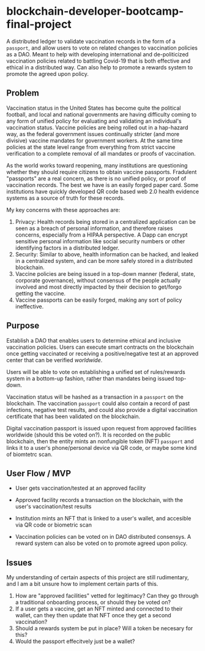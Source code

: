 # blockchain-developer-bootcamp-final-project

A distributed ledger to validate vaccination records in the form of a `passport`, and allow users to vote on related changes to vaccination policies as a DAO. Meant to help with developing international and de-politicized vaccination policies related to battling Covid-19 that is both effective and ethical in a distributed way. Can also help to promote a rewards system to promote the agreed upon policy.

## Problem

Vaccination status in the United States has become quite the political football, and local and national governments are having difficulty coming to any form of unified policy for evaluating and validating an individual's vaccination status. Vaccine policies are being rolled out in a hap-hazard way, as the federal government issues continually stricter (and more divisive) vaccine mandates for government workers. At the same time policies at the state level range from everything from strict vaccine verification to a complete removal of all mandates or proofs of vaccination.

As the world works toward reopening, many institutions are questioning whether they should require citizens to obtain vaccine passports. Fradulent "passports" are a real concern, as there is no unified policy, or proof of vaccination records. The best we have is an easily forged paper card. Some institutions have quickly developed QR code based web 2.0 health evidence systems as a source of truth for these records.

My key concerns with these approaches are:

1. Privacy: Health records being stored in a centralized application can be seen as a breach of personal information, and therefore raises concerns, especially from a HIPAA perspective. A Dapp can encrypt sensitive personal information like social security numbers or other identifying factors in a distributed ledger.
2. Security: Similar to above, health information can be hacked, and leaked in a centralized system, and can be more safely stored in a distributed blockchain.
3. Vaccine policies are being issued in a top-down manner (federal, state, corporate governance), without consensus of the people actually involved and most directly impacted by their decision to get/forgo getting the vaccine.
4. Vaccine passports can be easily forged, making any sort of policy ineffective. 

## Purpose

Establish a DAO that enables users to determine ethical and inclusive vaccination policies. Users can execute smart contracts on the blockchain once getting vaccinated or receiving a positive/negative test at an approved center that can be verified _worldwide_.

Users will be able to vote on establishing a unified set of rules/rewards system in a bottom-up fashion, rather than mandates being issued top-down.

Vaccination status will be hashed as a transaction in a `passport` on the blockchain. The vaccination `passport` could also contain a record of past infections, negative test results, and could also provide a digital vaccination certificate that has been validated on the blockchain.

Digital vaccination passport is issued upon request from approved facilities worldwide (should this be voted on?). It is recorded on the public blockchain, then the entity mints an nonfungible token (NFT) `passport` and links it to a user's phone/personal device via QR code, or maybe some kind of biomtetrc scan.

## User Flow / MVP

- User gets vaccination/tested at an approved facility
- Approved facility records a transaction on the blockchain, with the user's vaccination/test results
- Institution mints an NFT that is linked to a user's wallet, and accesible via QR code or biometric scan

- Vaccination policies can be voted on in DAO distributed consensys. A reward system can also be voted on to promote agreed upon policy.


## Issues

My understanding of certain aspects of this project are still rudimentary, and I am a bit unsure how to implement certain parts of this.

1. How are "approved facilities" vetted for legitimacy? Can they go through a traditional onboarding process, or should they be voted on?
2. If a user gets a vaccine, get an NFT minted and connected to their wallet, can they then update that NFT once they get a second vaccination?
3. Should a rewards system be put in place? Will a token be necesary for this?
4. Would the passport effecitvely just be a wallet?

